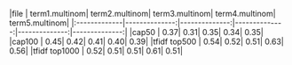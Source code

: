 |file          | term1.multinom| term2.multinom| term3.multinom| term4.multinom| term5.multinom| |:-------------|--------------:|--------------:|--------------:|--------------:|--------------:| |cap50         |           0.37|           0.31|           0.35|           0.34|           0.35| |cap100        |           0.45|           0.42|           0.41|           0.40|           0.39| |tfidf top500  |           0.54|           0.52|           0.51|           0.63|           0.56| |tfidf top1000 |           0.52|           0.51|           0.51|           0.61|           0.51|
